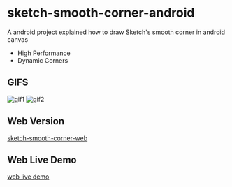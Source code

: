 # sketch-smooth-corner-android

A android project explained how to draw Sketch's smooth corner in android canvas

* High Performance
* Dynamic Corners

## GIFS

![gif1](https://raw.githubusercontent.com/MartinRGB/sketch-smooth-corner-android/master/art/capture1.gif)
![gif2](https://raw.githubusercontent.com/MartinRGB/sketch-smooth-corner-android/master/art/capture2.gif)

## Web Version

[sketch-smooth-corner-web](https://github.com/MartinRGB/sketch-smooth-corner-web)

## Web Live Demo

[web live demo](http://www.martinrgb.com/sketch-smooth-corner-web)
